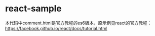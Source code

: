 # react-sample

本代码中comment.html是官方教程的es6版本，原示例见react的官方教程：https://facebook.github.io/react/docs/tutorial.html
